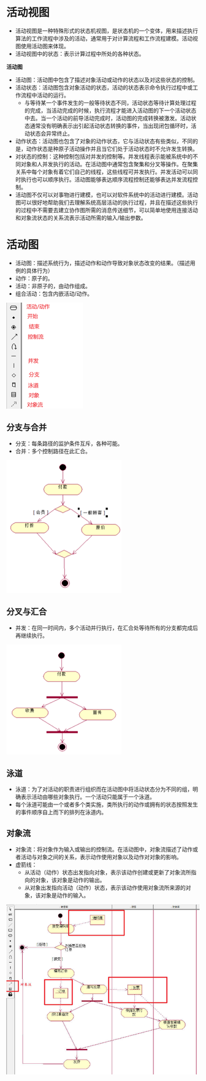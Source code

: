 # 活动视图

- 活动视图是一种特殊形式的状态机视图，是状态机的一个变体，用来描述执行算法的工作流程中涉及的活动，通常用于对计算流程和工作流程建模。活动视图使用活动图来体现。
- 活动视图中的状态：表示计算过程中所处的各种状态。

**活动图**

- 活动图：活动图中包含了描述对象活动或动作的状态以及对这些状态的控制。
- 活动状态：活动图包含对象活动的状态，活动的状态表示命令执行过程中或工作流程中活动的运行。
  - 与等待某一个事件发生的一般等待状态不同，活动状态等待计算处理过程的完成，当活动完成的时候，执行流程才能进入活动图的下一个活动状态中去。当一个活动的前导活动完成时，活动图的完成转换被激发。活动状态通常没有明确表示出引起活动状态转换的事件，当出现闭包循环时，活动状态会异常终止。
- 动作状态：活动图也包含了对象的动作状态，它与活动状态有些类似，不同的是，动作状态是种原子活动操作并且当它们处于活动状态时不允许发生转换。
- 对状态的控制：这种控制包括对并发的控制等。并发线程表示能被系统中的不同对象和人并发执行的活动。在活动图中通常包含聚集和分叉等操作。在聚集关系中每个对象有着它们自己的线程，这些线程可并发执行。并发活动可以同时执行也可以顺序执行。活动图能够表达顺序流程控制还能够表达并发流程控制。
- 活动图不仅可以对事物进行建模，也可以对软件系统中的活动进行建模。活动图可以很好地帮助我们去理解系统高层活动的执行过程，并且在描述这些执行的过程中不需要去建立协作图所需的消息传送细节，可以简单地使用连接活动和对象流状态的关系流表示活动所需的输入/输出参数。

# 活动图

- 活动图：描述系统行为，描述动作和动作导致对象状态改变的结果。（描述用例的具体行为）
- 动作：原子的。
- 活动：非原子的，由动作组成。
- 组合活动：包含内嵌活动/动作。

<img src="../../pictures/Snipaste_2023-05-19_16-15-05.png" width="200"/> 

## 分支与合并

- 分支：每条路径的监护条件互斥，各种可能。
- 合并：多个控制路径在此汇合。

<img src="../../pictures/Snipaste_2023-05-19_16-09-04.png" width="300"/> 

## 分叉与汇合

- 并发：在同一时间内，多个活动并行执行，在汇合处等待所有的分支都完成后再继续执行。

<img src="../../pictures/Snipaste_2023-05-19_16-12-02.png" width="300"/> 

## 泳道

- 泳道：为了对活动的职责进行组织而在活动图中将活动状态分为不同的组，明确表示活动由哪些对象执行。一个活动只能属于一个泳道。
- 每个泳道可能由一个或者多个类实施，类所执行的动作或拥有的状态按照发生的事件顺序自上而下的排列在泳道内。

## 对象流

- 对象流：将对象作为输入或输出的控制流。在活动图中，对象流描述了动作或者活动与对象之间的关系，表示动作使用对象以及动作对对象的影响。
- 虚箭线：
  - 从活动（动作）状态出发指向对象，表示该动作创建或更新了对象流所指向的对象，该对象是动作的输出。
  - 从对象出发指向活动（动作）状态，表示该动作使用对象流所来源的对象，该对象是动作的输入。

<img src="../../pictures/Snipaste_2023-05-25_15-51-04.jpg" width="600"/> 
